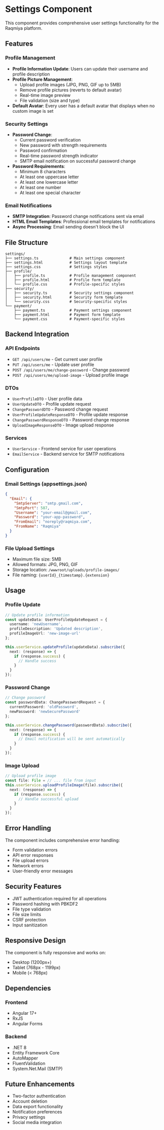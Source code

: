 # Settings Component

This component provides comprehensive user settings functionality for the Raqmiya platform.

## Features

### Profile Management
- **Profile Information Update**: Users can update their username and profile description
- **Profile Picture Management**: 
  - Upload profile images (JPG, PNG, GIF up to 5MB)
  - Remove profile pictures (reverts to default avatar)
  - Real-time image preview
  - File validation (size and type)
- **Default Avatar**: Every user has a default avatar that displays when no custom image is set

### Security Settings
- **Password Change**: 
  - Current password verification
  - New password with strength requirements
  - Password confirmation
  - Real-time password strength indicator
  - SMTP email notification on successful password change
- **Password Requirements**:
  - Minimum 8 characters
  - At least one uppercase letter
  - At least one lowercase letter
  - At least one number
  - At least one special character

### Email Notifications
- **SMTP Integration**: Password change notifications sent via email
- **HTML Email Templates**: Professional email templates for notifications
- **Async Processing**: Email sending doesn't block the UI

## File Structure

```
settings/
├── settings.ts              # Main settings component
├── settings.html            # Settings layout template
├── settings.css             # Settings styles
├── profile/
│   ├── profile.ts           # Profile management component
│   ├── profile.html         # Profile form template
│   └── profile.css          # Profile-specific styles
├── security/
│   ├── security.ts          # Security settings component
│   ├── security.html        # Security form template
│   └── security.css         # Security-specific styles
└── payment/
    ├── payment.ts           # Payment settings component
    ├── payment.html         # Payment form template
    └── payment.css          # Payment-specific styles
```

## Backend Integration

### API Endpoints
- `GET /api/users/me` - Get current user profile
- `PUT /api/users/me` - Update user profile
- `POST /api/users/me/change-password` - Change password
- `POST /api/users/me/upload-image` - Upload profile image

### DTOs
- `UserProfileDTO` - User profile data
- `UserUpdateDTO` - Profile update request
- `ChangePasswordDTO` - Password change request
- `UserProfileUpdateResponseDTO` - Profile update response
- `ChangePasswordResponseDTO` - Password change response
- `UploadImageResponseDTO` - Image upload response

### Services
- `UserService` - Frontend service for user operations
- `EmailService` - Backend service for SMTP notifications

## Configuration

### Email Settings (appsettings.json)
```json
{
  "Email": {
    "SmtpServer": "smtp.gmail.com",
    "SmtpPort": 587,
    "Username": "your-email@gmail.com",
    "Password": "your-app-password",
    "FromEmail": "noreply@raqmiya.com",
    "FromName": "Raqmiya"
  }
}
```

### File Upload Settings
- Maximum file size: 5MB
- Allowed formats: JPG, PNG, GIF
- Storage location: `/wwwroot/uploads/profile-images/`
- File naming: `{userId}_{timestamp}.{extension}`

## Usage

### Profile Update
```typescript
// Update profile information
const updateData: UserProfileUpdateRequest = {
  username: 'newUsername',
  profileDescription: 'Updated description',
  profileImageUrl: 'new-image-url'
};

this.userService.updateProfile(updateData).subscribe({
  next: (response) => {
    if (response.success) {
      // Handle success
    }
  }
});
```

### Password Change
```typescript
// Change password
const passwordData: ChangePasswordRequest = {
  currentPassword: 'oldPassword',
  newPassword: 'newSecurePassword'
};

this.userService.changePassword(passwordData).subscribe({
  next: (response) => {
    if (response.success) {
      // Email notification will be sent automatically
    }
  }
});
```

### Image Upload
```typescript
// Upload profile image
const file: File = // ... file from input
this.userService.uploadProfileImage(file).subscribe({
  next: (response) => {
    if (response.success) {
      // Handle successful upload
    }
  }
});
```

## Error Handling

The component includes comprehensive error handling:
- Form validation errors
- API error responses
- File upload errors
- Network errors
- User-friendly error messages

## Security Features

- JWT authentication required for all operations
- Password hashing with PBKDF2
- File type validation
- File size limits
- CSRF protection
- Input sanitization

## Responsive Design

The component is fully responsive and works on:
- Desktop (1200px+)
- Tablet (768px - 1199px)
- Mobile (< 768px)

## Dependencies

### Frontend
- Angular 17+
- RxJS
- Angular Forms

### Backend
- .NET 8
- Entity Framework Core
- AutoMapper
- FluentValidation
- System.Net.Mail (SMTP)

## Future Enhancements

- Two-factor authentication
- Account deletion
- Data export functionality
- Notification preferences
- Privacy settings
- Social media integration
